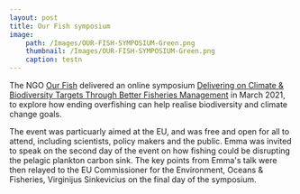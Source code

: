 ```yaml
---
layout: post
title: Our Fish symposium
image: 
    path: /Images/OUR-FISH-SYMPOSIUM-Green.png
    thumbnail: /Images/OUR-FISH-SYMPOSIUM-Green.png
    caption: testn
---
```


The NGO [Our Fish](https://our.fish/) delivered an online symposium [Delivering on Climate & Biodiversity Targets Through Better Fisheries Management](https://our.fish/news/symposium-delivering-on-climate-biodiversity-targets-through-better-fisheries-management/) in March 2021, to explore how ending overfishing can help realise biodiversity and climate change goals. 

The event was particuarly aimed at the EU, and was free and open for all to attend, including scientists, policy makers and the public. Emma was invited to speak on the second day of the event on how fishing could be disrupting the pelagic plankton carbon sink. The key points from Emma's talk were then relayed to the EU Commissioner for the Environment, Oceans & Fisheries, Virginijus Sinkevicius on the final day of the symposium.
